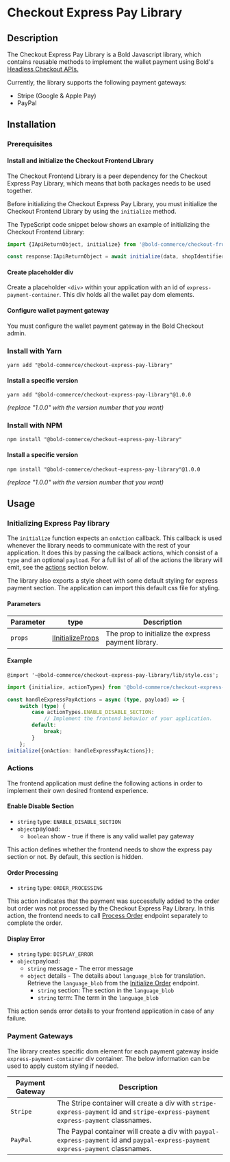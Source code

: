# Checkout Express Pay Library

## Description
The Checkout Express Pay Library is a Bold Javascript library, which contains reusable methods to implement the wallet payment using Bold's [Headless Checkout APIs.](https://developer.boldcommerce.com/default/guides/checkout)

Currently, the library supports the following payment gateways:

* Stripe (Google & Apple Pay)
* PayPal

## Installation

### Prerequisites

#### Install and initialize the Checkout Frontend Library

The Checkout Frontend Library is a peer dependency for the Checkout Express Pay Library, which means that both packages needs to be used together.

Before initializing the Checkout Express Pay Library, you must initialize the Checkout Frontend Library by using the `initialize` method.

The TypeScript code snippet below shows an example of initializing the Checkout Frontend Library:

```typescript
import {IApiReturnObject, initialize} from '@bold-commerce/checkout-frontend-library';

const response:IApiReturnObject = await initialize(data, shopIdentifier, environment);
```
#### Create placeholder div
Create a placeholder `<div>` within your application with an id of `express-payment-container`. This div holds all the wallet pay dom elements.

#### Configure wallet payment gateway

You must configure the wallet payment gateway in the Bold Checkout admin.

### Install with Yarn
```
yarn add "@bold-commerce/checkout-express-pay-library"
```

#### Install a specific version

```
yarn add "@bold-commerce/checkout-express-pay-library"@1.0.0
```
_(replace "1.0.0" with the version number that you want)_

### Install with NPM
```
npm install "@bold-commerce/checkout-express-pay-library"
```

#### Install a specific version

```
npm install "@bold-commerce/checkout-express-pay-library"@1.0.0
```
_(replace "1.0.0" with the version number that you want)_

## Usage

### Initializing Express Pay library

The `initialize` function expects an `onAction` callback. This callback is used whenever the library needs to communicate with the rest of your application. It does this by passing the callback actions, which consist of a `type` and an optional `payload`. For a full list of all of the actions the library will emit, see the [actions](#actions) section below.

The library also exports a style sheet with some default styling for express payment section. The application can import this default css file for styling.

#### Parameters

| Parameter| type| Description|
| ---------| ----|-----------|
| `props`| [IInitializeProps]()| The prop to initialize the express payment library. |

#### Example

```
@import '~@bold-commerce/checkout-express-pay-library/lib/style.css';
```

```typescript
import {initialize, actionTypes} from '@bold-commerce/checkout-express-pay-library';

const handleExpressPayActions = async (type, payload) => {
    switch (type) {
        case actionTypes.ENABLE_DISABLE_SECTION:
            // Implement the frontend behavior of your application.
        default:
            break;
        }
    };
initialize({onAction: handleExpressPayActions});
```

### Actions

The frontend application must define the following actions in order to implement their own desired frontend experience.

#### Enable Disable Section

* `string` type: `ENABLE_DISABLE_SECTION`
* `object`payload:
  * `boolean` show - true if there is any valid wallet pay gateway

This action defines whether the frontend needs to show the express pay section or not. By default, this section is hidden.

#### Order Processing

* `string` type: `ORDER_PROCESSING`

This action indicates that the payment was successfully added to the order but order was not processed by the Checkout Express Pay Library. In this action, the frontend needs to call [Process Order](https://developer.boldcommerce.com/default/api/checkout#tag/Order/operation/post-process_order) endpoint separately to complete the order.

#### Display Error

* `string` type: `DISPLAY_ERROR`
* `object`payload:
  * `string` message - The error message
  * `object` details - The details about `language_blob` for translation. Retrieve the `language_blob` from the [Initialize Order](https://developer.boldcommerce.com/default/api/orders#tag/Orders/operation/post-init) endpoint.
    * `string` section: The section in the `language_blob` 
    * `string` term: The term in the `language_blob`

This action sends error details to your frontend application in case of any failure. 

### Payment Gateways

The library creates specific dom element for each payment gateway inside `express-payment-container` div container. The below information can be used to apply custom styling if needed.

| Payment Gateway| Description |
| ---------| -----------|
| `Stripe`|  The Stripe container will create a div with `stripe-express-payment` id and `stripe-express-payment express-payment` classnames. |
| `PayPal`|  The Paypal container will create a div with `paypal-express-payment` id and `paypal-express-payment express-payment` classnames. |

